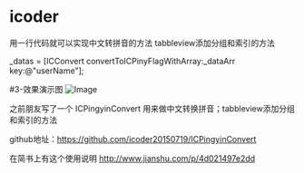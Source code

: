 # icoder
用一行代码就可以实现中文转拼音的方法 tabbleview添加分组和索引的方法

_datas = [ICConvert convertToICPinyFlagWithArray:_dataArr key:@"userName"];

#3-效果演示图
![Image](https://github.com/icoder20150719/icoder/blob/master/demoGif/r2.gif)


之前朋友写了一个 ICPingyinConvert 用来做中文转换拼音；tabbleview添加分组和索引的方法

github地址：https://github.com/icoder20150719/ICPingyinConvert



在简书上有这个使用说明 http://www.jianshu.com/p/4d021497e2dd

